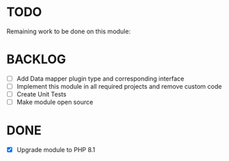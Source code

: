 # TODO

Remaining work to be done on this module:

# BACKLOG

- [ ] Add Data mapper plugin type and corresponding interface
- [ ] Implement this module in all required projects and remove custom code
- [ ] Create Unit Tests
- [ ] Make module open source

# DONE

- [x] Upgrade module to PHP 8.1
